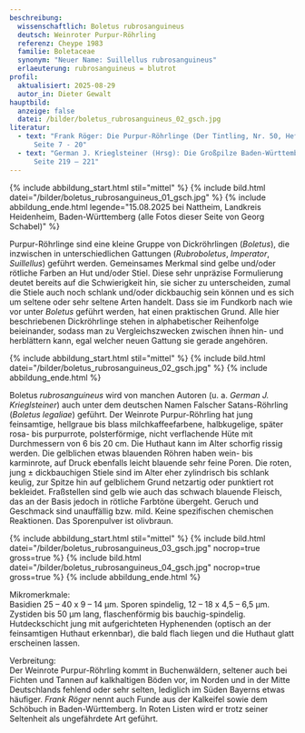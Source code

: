 ```yaml
---
beschreibung:
  wissenschaftlich: Boletus rubrosanguineus
  deutsch: Weinroter Purpur-Röhrling
  referenz: Cheype 1983
  familie: Boletaceae
  synonym: "Neuer Name: Suillellus rubrosanguineus"
  erlaeuterung: rubrosanguineus = blutrot
profil:
  aktualisiert: 2025-08-29
  autor_in: Dieter Gewalt
hauptbild:
  anzeige: false
  datei: /bilder/boletus_rubrosanguineus_02_gsch.jpg
literatur:
  - text: "Frank Röger: Die Purpur-Röhrlinge (Der Tintling, Nr. 50, Heft 1/2007),
      Seite 7 - 20"
  - text: "German J. Krieglsteiner (Hrsg): Die Großpilze Baden-Württembergs Band 2,
      Seite 219 – 221"
---
```

{% include abbildung_start.html stil="mittel" %}
{% include bild.html datei="/bilder/boletus_rubrosanguineus_01_gsch.jpg" %}
{% include abbildung_ende.html legende="15.08.2025 bei Nattheim, Landkreis Heidenheim, Baden-Württemberg (alle Fotos dieser Seite von Georg Schabel)" %}

Purpur-Röhrlinge sind eine kleine Gruppe von Dickröhrlingen (*Boletus*), die inzwischen in unterschiedlichen Gattungen (*Rubroboletus*, *Imperator*, *Suillellus*) geführt werden. Gemeinsames Merkmal sind gelbe und/oder rötliche Farben an Hut und/oder Stiel. Diese sehr unpräzise Formulierung deutet bereits auf die Schwierigkeit hin, sie sicher zu unterscheiden, zumal die Stiele auch noch schlank und/oder dickbauchig sein können und es sich um seltene oder sehr seltene Arten handelt. Dass sie im Fundkorb nach wie vor unter *Boletus* geführt werden, hat einen praktischen Grund. Alle hier beschriebenen Dickröhrlinge stehen in alphabetischer Reihenfolge beieinander, sodass man zu Vergleichszwecken zwischen ihnen hin- und herblättern kann, egal welcher neuen Gattung sie gerade angehören.

{% include abbildung_start.html stil="mittel" %}
{% include bild.html datei="/bilder/boletus_rubrosanguineus_02_gsch.jpg" %}
{% include abbildung_ende.html %}

Boletus *rubrosanguineus* wird von manchen Autoren (u. a. *German J. Krieglsteiner*) auch unter dem deutschen Namen Falscher Satans-Röhrling (*Boletus legaliae*) geführt. Der Weinrote Purpur-Röhrling hat jung feinsamtige, hellgraue bis blass milchkaffeefarbene, halbkugelige, später rosa- bis purpurrote, polsterförmige, nicht verflachende Hüte mit Durchmessern von 6 bis 20 cm. Die Huthaut kann im Alter schorfig rissig werden. Die gelblichen etwas blauenden Röhren haben wein- bis karminrote, auf Druck ebenfalls leicht blauende sehr feine Poren. Die roten, jung ± dickbauchigen Stiele sind im Alter eher zylindrisch bis schlank keulig, zur Spitze hin auf gelblichem Grund netzartig oder punktiert rot bekleidet. Fraßstellen sind gelb wie auch das schwach blauende Fleisch, das an der Basis jedoch in rötliche Farbtöne übergeht. Geruch und Geschmack sind unauffällig bzw. mild. Keine spezifischen chemischen Reaktionen. Das Sporenpulver ist olivbraun. 

{% include abbildung_start.html stil="mittel" %}
{% include bild.html datei="/bilder/boletus_rubrosanguineus_03_gsch.jpg" nocrop=true gross=true %}
{% include bild.html datei="/bilder/boletus_rubrosanguineus_04_gsch.jpg" nocrop=true gross=true %}
{% include abbildung_ende.html %}

Mikromerkmale:\
Basidien 25 – 40 x 9 – 14 µm. Sporen spindelig, 12 – 18 x 4,5 – 6,5 µm. Zystiden bis 50 µm lang, flaschenförmig bis bauchig-spindelig. Hutdeckschicht jung mit aufgerichteten Hyphenenden (optisch an der feinsamtigen Huthaut erkennbar), die bald flach liegen und die Huthaut glatt erscheinen lassen.

Verbreitung:\
Der Weinrote Purpur-Röhrling kommt in Buchenwäldern, seltener auch bei Fichten und Tannen auf kalkhaltigen Böden vor, im Norden und in der Mitte Deutschlands fehlend oder sehr selten, lediglich im Süden Bayerns etwas häufiger. *Frank Röger* nennt auch Funde aus der Kalkeifel sowie dem Schöbuch in Baden-Württemberg. In Roten Listen wird er trotz seiner Seltenheit als ungefährdete Art geführt.